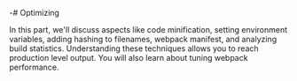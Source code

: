 -# Optimizing

In this part, we'll discuss aspects like code minification, setting environment variables, adding hashing to filenames, webpack manifest, and analyzing build statistics. Understanding these techniques allows you to reach production level output. You will also learn about tuning webpack performance.
